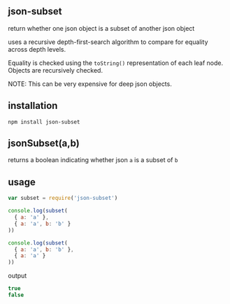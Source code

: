 ## json-subset
return whether one json object is a subset of another json object

uses a recursive depth-first-search algorithm to compare for equality across depth levels.

Equality is checked using the `toString()` representation of each leaf node. Objects are recursively checked.

NOTE: This can be very expensive for deep json objects.

## installation
    npm install json-subset

## jsonSubset(a,b)
returns a boolean indicating whether json `a` is a subset of `b`

## usage
```javascript
var subset = require('json-subset')

console.log(subset(
  { a: 'a' },
  { a: 'a', b: 'b' }
))

console.log(subset(
  { a: 'a', b: 'b' },
  { a: 'a' }
))
```
output
```javascript
true
false
```

